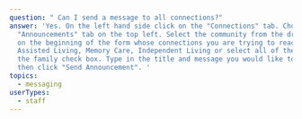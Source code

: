 ```yaml
---
question: " Can I send a message to all connections?"
answer: 'Yes. On the left hand side click on the "Connections" tab. Choose the
  "Announcements" tab on the top left. Select the community from the drop down
  on the beginning of the form whose connections you are trying to reach (i.e.
  Assisted Living, Memory Care, Independent Living or select all of them. Select
  the family check box. Type in the title and message you would like to send and
  then click "Send Announcement". '
topics:
  - messaging
userTypes:
  - staff
---
```

